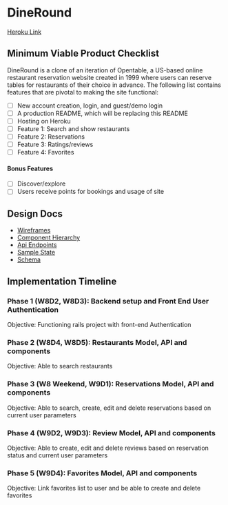 # DineRound
  [Heroku Link](https://dine-round.herokuapp.com/)

## Minimum Viable Product Checklist
DineRound is a clone of an iteration of Opentable, a US-based online restaurant reservation website created in 1999 where users can reserve tables for restaurants of their choice in advance. The following list contains features that are pivotal to making the site functional:

- [ ] New account creation, login, and guest/demo login
- [ ] A production README, which will be replacing this README
- [ ] Hosting on Heroku
- [ ] Feature 1: Search and show restaurants
- [ ] Feature 2: Reservations
- [ ] Feature 3: Ratings/reviews
- [ ] Feature 4: Favorites

#### Bonus Features
- [ ] Discover/explore
- [ ] Users receive points for bookings and usage of site

## Design Docs
- [Wireframes](./wireframes/)
- [Component Hierarchy](./component-hierarchy.md)
- [Api Endpoints](./api-endpoints.md)
- [Sample State](./sample_state.md)
- [Schema](./schema.md)

## Implementation Timeline

### Phase 1 (W8D2, W8D3): Backend setup and Front End User Authentication
  Objective: Functioning rails project with front-end Authentication

### Phase 2 (W8D4, W8D5): Restaurants Model, API and components
  Objective: Able to search restaurants

### Phase 3 (W8 Weekend, W9D1): Reservations Model, API and components
  Objective: Able to search, create, edit and delete reservations based on current user parameters

### Phase 4 (W9D2, W9D3): Review Model, API and components
  Objective: Able to create, edit and delete reviews based on reservation status and current user parameters

### Phase 5 (W9D4): Favorites Model, API and components
  Objective: Link favorites list to user and be able to create and delete favorites
